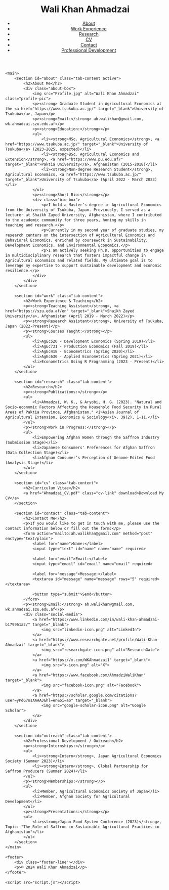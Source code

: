 <!DOCTYPE html>
<html lang="en">
<head>
    <meta charset="UTF-8">
    <meta name="viewport" content="width=device-width, initial-scale=1.0">
    <meta name="description" content="Wali Khan Ahmadzai's professional portfolio showcasing academic achievements, research, and work experience in Agricultural Economics.">
    <meta name="keywords" content="Wali Khan Ahmadzai, Agricultural Economics, Research, Work Experience, CV, Contact">
    <title>Wali Khan Ahmadzai's Portfolio</title>
    <link rel="stylesheet" href="style.css">
</head>
<body>
    <header>
        <div class="header-wrapper">
            <h1 class="portfolio-name">Wali Khan Ahmadzai</h1>
            <nav class="tabs-nav" aria-label="Main Navigation">
                <ul>
                    <li><a href="#" class="tab-link" data-tab="about" aria-current="page">About</a></li>
                    <li><a href="#" class="tab-link" data-tab="work">Work Experience</a></li>
                    <li><a href="#" class="tab-link" data-tab="research">Research</a></li>
                    <li><a href="#" class="tab-link" data-tab="cv">CV</a></li>
                    <li><a href="#" class="tab-link" data-tab="contact">Contact</a></li>
                    <li><a href="#" class="tab-link" data-tab="outreach">Professional Development</a></li>
                </ul>
            </nav>
        </div>
    </header>

    <main>
        <section id="about" class="tab-content active">
            <h2>About Me</h2>
            <div class="about-box">
                <img src="Profile.jpg" alt="Wali Khan Ahmadzai" class="profile-pic">
                <p><strong> Graduate Student in Agricultural Economics at the <a href="https://www.tsukuba.ac.jp/" target="_blank">University of Tsukuba</a>, Japan</p>
                <p><strong>Email:</strong> ah.walikhan@gmail.com, wk.ahmadzai.szu.edu.af</p>
                <p><strong>Education:</strong></p>
                <ul>
                    <li><strong>MSc. Agricultural Economics</strong>, <a href="https://www.tsukuba.ac.jp/" target="_blank">University of Tsukuba</a> (2023-2025, expected)</li>
                    <li><strong>BSc. Agricultural Economics and Extension</strong>, <a href="https://www.pu.edu.af/" target="_blank">Paktia University</a>, Afghanistan (2015-2018)</li>
                    <li><strong>Non-degree Research Student</strong>, Agricultural Economics, <a href="https://www.tsukuba.ac.jp/" target="_blank">University of Tsukuba</a> (April 2022 - March 2023)</li>
                </ul>
                <p><strong>Short Bio:</strong></p>
                <div class="bio-box">
                    <p>I hold a Master’s degree in Agricultural Economics from the University of Tsukuba, Japan. Previously, I served as a lecturer at Shaikh Zayed University, Afghanistan, where I contributed to the academic community for three years, honing my skills in teaching and research.</p>
                    <p>Currently in my second year of graduate studies, my research centers on the intersection of Agricultural Economics and Behavioral Economics, enriched by coursework in Sustainability, Development Economics, and Environmental Economics.</p>
                    <p>I am actively seeking Ph.D. opportunities to engage in multidisciplinary research that fosters impactful change in Agricultural Economics and related fields. My ultimate goal is to leverage my expertise to support sustainable development and economic resilience.</p>
                </div>
            </div>
        </section>

        <section id="work" class="tab-content">
            <h2>Work Experience & Teaching</h2>
            <p><strong>Teaching Assistant</strong>, <a href="https://szu.edu.af/en" target="_blank">Shaikh Zayed University</a>, Afghanistan (April 2019 - March 2022)</p>
            <p><strong>Research Assistant</strong>, University of Tsukuba, Japan (2022-Present)</p>
            <p><strong>Courses Taught:</strong></p>
            <ul>
                <li>AgEc520 - Development Economics (Spring 2019)</li>
                <li>AgEc731 - Production Economics (Fall 2019)</li>
                <li>AgEc418 - Econometrics (Spring 2020)</li>
                <li>AgEc630 - Applied Econometrics (Spring 2021)</li>
                <li>Econometrics Using R Programming (2023 - Present)</li>
            </ul>
        </section>

        <section id="research" class="tab-content">
            <h2>Research</h2>
            <p><strong>Publications:</strong></p>
            <ul>
                <li>Ahmadzai, W. K., & Aryobi, H. G. (2023). "Natural and Socio-economic Factors Affecting the Household Food Security in Rural Areas of Paktia Province, Afghanistan." <i>Asian Journal of Agricultural Extension, Economics & Sociology</i>, 39(2), 1-11.</li>
            </ul>
            <p><strong>Work in Progress:</strong></p>
            <ul>
                <li>Empowering Afghan Women through the Saffron Industry (Submission Stage)</li>
                <li>Japanese Consumers' Preferences for Afghan Saffron (Data Collection Stage)</li>
                <li>Afghan Consumer’s Perception of Genome-Edited Food (Analysis Stage)</li>
            </ul>
        </section>

        <section id="cv" class="tab-content">
            <h2>Curriculum Vitae</h2>
            <a href="Ahmadzai_CV.pdf" class="cv-link" download>Download My CV</a>
        </section>

        <section id="contact" class="tab-content">
            <h2>Contact Me</h2>
            <p>If you would like to get in touch with me, please use the contact information below or fill out the form:</p>
            <form action="mailto:ah.walikhan@gmail.com" method="post" enctype="text/plain">
                <label for="name">Name:</label>
                <input type="text" id="name" name="name" required>
                
                <label for="email">Email:</label>
                <input type="email" id="email" name="email" required>
                
                <label for="message">Message:</label>
                <textarea id="message" name="message" rows="5" required></textarea>
                
                <button type="submit">Send</button>
            </form>
            <p><strong>Email:</strong> ah.walikhan@gmail.com, wk.ahmadzai.szu.edu.af</p>
            <div class="social-media">
                <a href="https://www.linkedin.com/in/wali-khan-ahmadzai-b179961a2/" target="_blank">
                    <img src="linkedin-icon.png" alt="LinkedIn">
                </a>
                <a href="https://www.researchgate.net/profile/Wali-Khan-Ahmadzai" target="_blank">
                    <img src="researchgate-icon.png" alt="ResearchGate">
                </a>
                <a href="https://x.com/WKAhmadzai1" target="_blank">
                    <img src="x-icon.png" alt="X">
                </a>
                <a href="https://www.facebook.com/AhmadziWaliKhan" target="_blank">
                    <img src="facebook-icon.png" alt="Facebook">
                </a>
                <a href="https://scholar.google.com/citations?user=yPdG7nsAAAAJ&hl=en&oi=ao" target="_blank">
                    <img src="google-scholar-icon.png" alt="Google Scholar">
                </a>
            </div>
        </section>

        <section id="outreach" class="tab-content">
            <h2>Professional Development / Outreach</h2>
            <p><strong>Internships:</strong></p>
            <ul>
                <li><strong>Intern</strong>, Japan Agricultural Economics Society (Summer 2023)</li>
                <li><strong>Intern</strong>, Global Partnership for Saffron Producers (Summer 2024)</li>
            </ul>
            <p><strong>Memberships:</strong></p>
            <ul>
                <li>Member, Agricultural Economics Society of Japan</li>
                <li>Member, Afghan Society for Agricultural Development</li>
            </ul>
            <p><strong>Presentations:</strong></p>
            <ul>
                <li><strong>Japan Food System Conference (2023)</strong>, Topic: "The Role of Saffron in Sustainable Agricultural Practices in Afghanistan"</li>
            </ul>
        </section>
    </main>

    <footer>
        <div class="footer-line"></div>
        <p>© 2024 Wali Khan Ahmadzai</p>
    </footer>

    <script src="script.js"></script>
</body>
</html>
